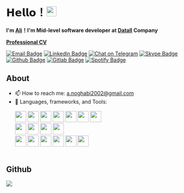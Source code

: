 # 𝗛𝗲𝗹𝗹𝗼！<img src="https://user-images.githubusercontent.com/5679180/79618120-0daffb80-80be-11ea-819e-d2b0fa904d07.gif" width="27px"> 

**I'm [Ali](https://ali-noghabi.github.io)！I'm Mid-level software developer at [Datall](https://datall.ai) Company**

**[Professional CV](https://github.com/Ali-Noghabi/Ali-Noghabi.github.io/blob/main/Ali_A_Noghabi_CV.pdf)**
<!-- [![Instagram Badge](https://img.shields.io/badge/Instagram-E4405F?style=for-the-badge&logo=instagram&logoColor=white)](https://www.instagram.com/aliabdollahian.noghabi/) -->
[![Email Badge](https://img.shields.io/badge/Gmail-D14836?style=for-the-badge&logo=gmail&logoColor=white&link=mailto:yaronhuang@foxmail.com)](mailto:a.noghabi2002@gmail.com)
[![Linkedin Badge](https://img.shields.io/badge/LinkedIn-0077B5?style=for-the-badge&logo=linkedin&logoColor=white)](https://www.linkedin.com/in/ali-noghabi/)
[![Chat on Telegram](https://img.shields.io/badge/Telegram-2CA5E0?style=for-the-badge&logo=telegram&logoColor=white)](https://t.me/Ali_Abdollahian_Noghabi) 
[![Skype Badge](https://img.shields.io/badge/Skype-blue?style=for-the-badge&logo=skype&logoColor=white)](https://join.skype.com/invite/gLtpihANf3CC)
[![Github Badge](https://img.shields.io/badge/GitHub-100000?style=for-the-badge&logo=github&logoColor=white)](https://github.com/Ali-Noghabi)
[![Gitlab Badge](https://img.shields.io/badge/GitLab-330F63?style=for-the-badge&logo=gitlab&logoColor=white)](https://gitlab.com/ali.noghabi)
[![Spotify Badge](https://img.shields.io/badge/Spotify-1ED760?&style=for-the-badge&logo=spotify&logoColor=white)](https://open.spotify.com/user/57lx7n45fdghp78g58jq3pe3r?si=wJzuDsdyQ0OLr-6Mlt8vRQ&nd=1&dlsi=ed7bdc912912409c)

## About
- 📫 How to reach me: a.noghabi2002@gmail.com<br />
- 🌱 Languages, frameworks, and Tools:<br />    
    <div>
	<br />
	<img height="30"
		src="https://img.shields.io/badge/C%2B%2B-00599C?style=flat-square&logo=c%2B%2B&logoColor=white"></code>
	<img height="30"
		src="https://img.shields.io/badge/Python-f2df30?style=flat-square&logo=python&logoColor=blue"></code>
	<img height="30"
		src="https://img.shields.io/badge/Arduino-19989F?style=flat-square&logo=arduino&logoColor=white"></code>
	<img height="30"
		src="https://img.shields.io/badge/JavaScript-F1DB54?style=flat-square&logo=javascript&logoColor=black"></code>
	<img height="30" src="https://img.shields.io/badge/C-00599C?style=flat-square&logo=c&logoColor=white"></code>
	<img height="30"
		src="https://img.shields.io/badge/Java-ED8B00?style=flat-square&logo=openjdk&logoColor=white"></code>
	<img height="30"
		src="https://img.shields.io/badge/C%23-239120?style=flat-square&logo=c-sharp&logoColor=white"></code>
	<br />
	<img height="30" src="https://img.shields.io/badge/Qt-41CD52?style=flat-square&logo=qt&logoColor=white"></code>
	<img height="30"
		src="https://img.shields.io/badge/Node.js-43853D?style=flat-square&logo=node.js&logoColor=white"></code>
	<img height="30"
		src="https://img.shields.io/badge/React-20232A?style=flat-square&logo=react&logoColor=61DAFB"></code>
	<img height="30"
		src="https://img.shields.io/badge/Bootstrap-563D7C?style=flat-square&logo=bootstrap&logoColor=white"></code>
	<br />
	<img height="30"
		src="https://img.shields.io/badge/PostgreSQL-316192?style=flat-square&logo=postgresql&logoColor=white"></code>
	<img height="30"
		src="https://img.shields.io/badge/SQLite-07405E?style=flat-square&logo=sqlite&logoColor=white"></code>
	<img height="30" src="https://img.shields.io/badge/Git-F05032?style=flat-square&logo=git&logoColor=white"></code>
	<img height="30"
		src="https://img.shields.io/badge/Manjaro-1B6453?style=flat-square&logo=manjaro&logoColor=#34BF5C"></code>
	<img height="30"
		src="https://img.shields.io/badge/Visual_Studio_Code-0078D4?style=flat-square&logo=visual%20studio%20code&logoColor=white">
	<img height="30" src="https://img.shields.io/badge/LaTeX-black?style=flat-square&logo=latex&logoColor=white"></code>
	</div>
	<br />
## Github
 &nbsp;
    <img align="left" src="https://github-readme-stats.vercel.app/api?username=Ali-Noghabi&show_icons=true&hide_border=true">

